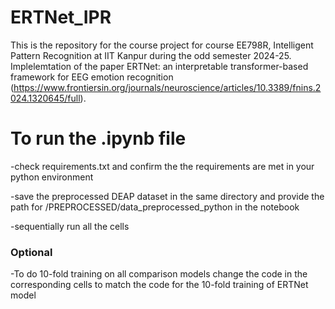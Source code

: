 # ERTNet_IPR
This is the repository for the course project for course EE798R, Intelligent Pattern Recognition at IIT Kanpur during the odd semester 2024-25. 
Implelemtation of the paper ERTNet: an interpretable transformer-based framework for EEG emotion recognition (https://www.frontiersin.org/journals/neuroscience/articles/10.3389/fnins.2024.1320645/full).

# To run the .ipynb file
-check requirements.txt and confirm the the requirements are met in your python environment

-save the preprocessed DEAP dataset in the same directory and provide the path for /PREPROCESSED/data_preprocessed_python in the notebook

-sequentially run all the cells

### Optional
-To do 10-fold training on all comparison models change the code in the corresponding cells to match the code for the 10-fold training of ERTNet model
